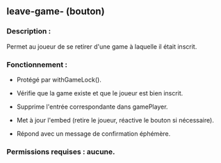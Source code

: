 ## leave-game-<gameId> (bouton)

### Description :

Permet au joueur de se retirer d'une game à laquelle il était inscrit.

### Fonctionnement :

- Protégé par withGameLock().

- Vérifie que la game existe et que le joueur est bien inscrit.

- Supprime l'entrée correspondante dans gamePlayer.

- Met à jour l'embed (retire le joueur, réactive le bouton si nécessaire).

- Répond avec un message de confirmation éphémère.

### Permissions requises : aucune.
